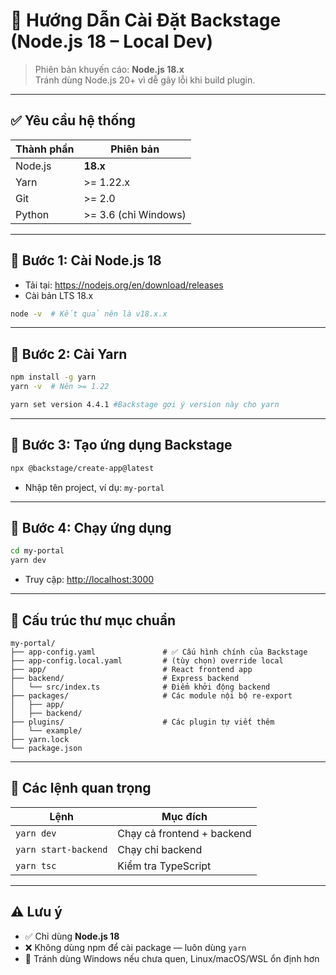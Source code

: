 
# 🚀 Hướng Dẫn Cài Đặt Backstage (Node.js 18 – Local Dev)

> Phiên bản khuyến cáo: **Node.js 18.x**  
> Tránh dùng Node.js 20+ vì dễ gây lỗi khi build plugin.

---

## ✅ Yêu cầu hệ thống

| Thành phần     | Phiên bản     |
|----------------|---------------|
| Node.js        | **18.x**      |
| Yarn           | >= 1.22.x     |
| Git            | >= 2.0        |
| Python         | >= 3.6 (chỉ Windows) |

---

## 🔧 Bước 1: Cài Node.js 18

- Tải tại: https://nodejs.org/en/download/releases
- Cài bản LTS 18.x

```bash
node -v  # Kết quả nên là v18.x.x
```

---

## 🔧 Bước 2: Cài Yarn

```bash
npm install -g yarn
yarn -v  # Nên >= 1.22

yarn set version 4.4.1 #Backstage gợi ý version này cho yarn
```

---

## 🧱 Bước 3: Tạo ứng dụng Backstage

```bash
npx @backstage/create-app@latest
```

- Nhập tên project, ví dụ: `my-portal`

---

## 🚀 Bước 4: Chạy ứng dụng

```bash
cd my-portal
yarn dev
```

- Truy cập: [http://localhost:3000](http://localhost:3000)

---

## 📂 Cấu trúc thư mục chuẩn

```
my-portal/
├── app-config.yaml               # ✅ Cấu hình chính của Backstage
├── app-config.local.yaml         # (tùy chọn) override local
├── app/                          # React frontend app
├── backend/                      # Express backend
│   └── src/index.ts              # Điểm khởi động backend
├── packages/                     # Các module nội bộ re-export
│   ├── app/
│   ├── backend/
├── plugins/                      # Các plugin tự viết thêm
│   └── example/
├── yarn.lock
└── package.json
```

---

## 🔧 Các lệnh quan trọng

| Lệnh                     | Mục đích                         |
|--------------------------|----------------------------------|
| `yarn dev`               | Chạy cả frontend + backend       |
| `yarn start-backend`     | Chạy chỉ backend                 |
| `yarn tsc`               | Kiểm tra TypeScript              |

---

## ⚠️ Lưu ý

- ✅ Chỉ dùng **Node.js 18**
- ❌ Không dùng npm để cài package — luôn dùng `yarn`
- 🧪 Tránh dùng Windows nếu chưa quen, Linux/macOS/WSL ổn định hơn
